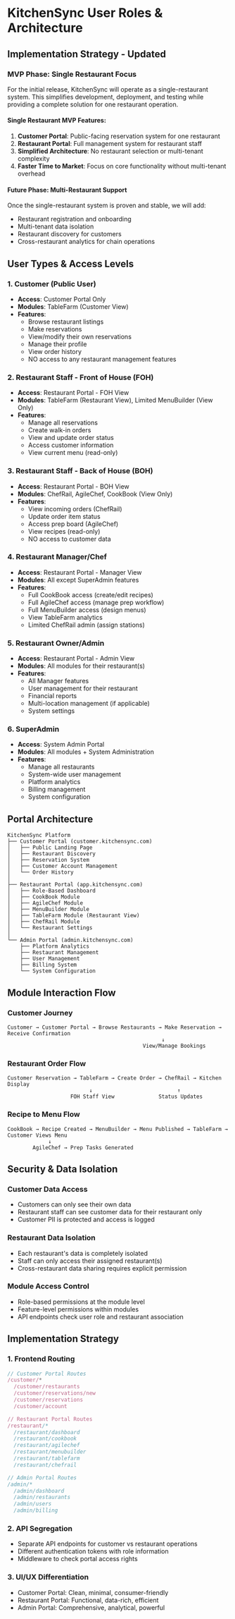 # KitchenSync User Roles & Architecture

## Implementation Strategy - Updated

### MVP Phase: Single Restaurant Focus
For the initial release, KitchenSync will operate as a single-restaurant system. This simplifies development, deployment, and testing while providing a complete solution for one restaurant operation.

#### Single Restaurant MVP Features:
1. **Customer Portal**: Public-facing reservation system for one restaurant
2. **Restaurant Portal**: Full management system for restaurant staff
3. **Simplified Architecture**: No restaurant selection or multi-tenant complexity
4. **Faster Time to Market**: Focus on core functionality without multi-tenant overhead

#### Future Phase: Multi-Restaurant Support
Once the single-restaurant system is proven and stable, we will add:
- Restaurant registration and onboarding
- Multi-tenant data isolation
- Restaurant discovery for customers
- Cross-restaurant analytics for chain operations

## User Types & Access Levels

### 1. **Customer (Public User)**
- **Access**: Customer Portal Only
- **Modules**: TableFarm (Customer View)
- **Features**:
  - Browse restaurant listings
  - Make reservations
  - View/modify their own reservations
  - Manage their profile
  - View order history
  - NO access to any restaurant management features

### 2. **Restaurant Staff - Front of House (FOH)**
- **Access**: Restaurant Portal - FOH View
- **Modules**: TableFarm (Restaurant View), Limited MenuBuilder (View Only)
- **Features**:
  - Manage all reservations
  - Create walk-in orders
  - View and update order status
  - Access customer information
  - View current menu (read-only)

### 3. **Restaurant Staff - Back of House (BOH)**
- **Access**: Restaurant Portal - BOH View
- **Modules**: ChefRail, AgileChef, CookBook (View Only)
- **Features**:
  - View incoming orders (ChefRail)
  - Update order item status
  - Access prep board (AgileChef)
  - View recipes (read-only)
  - NO access to customer data

### 4. **Restaurant Manager/Chef**
- **Access**: Restaurant Portal - Manager View
- **Modules**: All except SuperAdmin features
- **Features**:
  - Full CookBook access (create/edit recipes)
  - Full AgileChef access (manage prep workflow)
  - Full MenuBuilder access (design menus)
  - View TableFarm analytics
  - Limited ChefRail admin (assign stations)

### 5. **Restaurant Owner/Admin**
- **Access**: Restaurant Portal - Admin View
- **Modules**: All modules for their restaurant(s)
- **Features**:
  - All Manager features
  - User management for their restaurant
  - Financial reports
  - Multi-location management (if applicable)
  - System settings

### 6. **SuperAdmin**
- **Access**: System Admin Portal
- **Modules**: All modules + System Administration
- **Features**:
  - Manage all restaurants
  - System-wide user management
  - Platform analytics
  - Billing management
  - System configuration

## Portal Architecture

```
KitchenSync Platform
├── Customer Portal (customer.kitchensync.com)
│   ├── Public Landing Page
│   ├── Restaurant Discovery
│   ├── Reservation System
│   ├── Customer Account Management
│   └── Order History
│
├── Restaurant Portal (app.kitchensync.com)
│   ├── Role-Based Dashboard
│   ├── CookBook Module
│   ├── AgileChef Module
│   ├── MenuBuilder Module
│   ├── TableFarm Module (Restaurant View)
│   ├── ChefRail Module
│   └── Restaurant Settings
│
└── Admin Portal (admin.kitchensync.com)
    ├── Platform Analytics
    ├── Restaurant Management
    ├── User Management
    ├── Billing System
    └── System Configuration
```

## Module Interaction Flow

### Customer Journey
```
Customer → Customer Portal → Browse Restaurants → Make Reservation → Receive Confirmation
                                                 ↓
                                           View/Manage Bookings
```

### Restaurant Order Flow
```
Customer Reservation → TableFarm → Create Order → ChefRail → Kitchen Display
                          ↓                           ↑
                    FOH Staff View              Status Updates
```

### Recipe to Menu Flow
```
CookBook → Recipe Created → MenuBuilder → Menu Published → TableFarm → Customer Views Menu
             ↓
        AgileChef → Prep Tasks Generated
```

## Security & Data Isolation

### Customer Data Access
- Customers can only see their own data
- Restaurant staff can see customer data for their restaurant only
- Customer PII is protected and access is logged

### Restaurant Data Isolation
- Each restaurant's data is completely isolated
- Staff can only access their assigned restaurant(s)
- Cross-restaurant data sharing requires explicit permission

### Module Access Control
- Role-based permissions at the module level
- Feature-level permissions within modules
- API endpoints check user role and restaurant association

## Implementation Strategy

### 1. Frontend Routing
```typescript
// Customer Portal Routes
/customer/*
  /customer/restaurants
  /customer/reservations/new
  /customer/reservations
  /customer/account

// Restaurant Portal Routes
/restaurant/*
  /restaurant/dashboard
  /restaurant/cookbook
  /restaurant/agilechef
  /restaurant/menubuilder
  /restaurant/tablefarm
  /restaurant/chefrail

// Admin Portal Routes
/admin/*
  /admin/dashboard
  /admin/restaurants
  /admin/users
  /admin/billing
```

### 2. API Segregation
- Separate API endpoints for customer vs restaurant operations
- Different authentication tokens with role information
- Middleware to check portal access rights

### 3. UI/UX Differentiation
- Customer Portal: Clean, minimal, consumer-friendly
- Restaurant Portal: Functional, data-rich, efficient
- Admin Portal: Comprehensive, analytical, powerful 